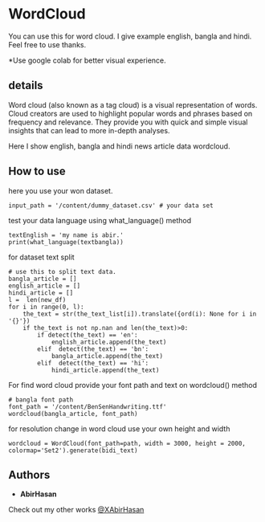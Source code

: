 # WordCloud
 You can use this for word cloud. I give example english, bangla and hindi. Feel free to use thanks.

*Use google colab for better visual experience.
## details
Word cloud (also known as a tag cloud) is a visual representation of words. Cloud creators are used to highlight popular words and phrases based on frequency and relevance. They provide you with quick and simple visual insights that can lead to more in-depth analyses.

Here I show english, bangla and hindi news article data wordcloud.

## How to use

here you use your won dataset.
```
input_path = '/content/dummy_dataset.csv' # your data set
```

test your data language using what_language() method

```
textEnglish = 'my name is abir.'
print(what_language(textbangla))
```

for dataset text split 
```
# use this to split text data.
bangla_article = []
english_article = []
hindi_article = []
l =  len(new_df)
for i in range(0, l):
    the_text = str(the_text_list[i]).translate({ord(i): None for i in '{}'})
    if the_text is not np.nan and len(the_text)>0:
        if detect(the_text) == 'en':
            english_article.append(the_text)
        elif  detect(the_text) == 'bn':
            bangla_article.append(the_text)
        elif  detect(the_text) == 'hi':
            hindi_article.append(the_text)
```

For find word cloud provide your font path and text on wordcloud() method

```
# bangla font path
font_path = '/content/BenSenHandwriting.ttf'
wordcloud(bangla_article, font_path)
```

for resolution change in word cloud use your own height and width

```
wordcloud = WordCloud(font_path=path, width = 3000, height = 2000, colormap='Set2').generate(bidi_text)
```

## Authors

* **AbirHasan**

Check out my other works [@XAbirHasan](https://github.com/XAbirHasan)

